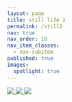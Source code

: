 ```yaml
---
layout: page
title: still life 2
permalink: /still2
nav: true
nav_order: 10
nav_item_classes:
  - nav-subitem
published: true
images:
  spotlight: true
---
```


<div class="spotlight-group spotlight-flex">
    <a class="spotlight" href="/photography/assets/img/still_life_2/still2_01.jpg">
        <img src="/photography/assets/img/still_life_2/still2_01-480.webp" />
    </a>
    <a class="spotlight" href="/photography/assets/img/still_life_2/still2_02.jpg">
        <img src="/photography/assets/img/still_life_2/still2_02-480.webp" />
    </a>
    <a class="spotlight" href="/photography/assets/img/still_life_2/still2_03.jpg">
        <img src="/photography/assets/img/still_life_2/still2_03-480.webp" />
    </a>
</div>
